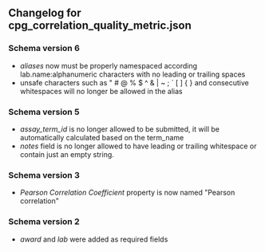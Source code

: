 ## Changelog for cpg_correlation_quality_metric.json

### Schema version 6

* *aliases* now must be properly namespaced according lab.name:alphanumeric characters with no leading or trailing spaces
* unsafe characters such as " # @ % $ ^ & | ~ ; ` [ ] { } and consecutive whitespaces will no longer be allowed in the alias

### Schema version 5

* *assay_term_id* is no longer allowed to be submitted, it will be automatically calculated based on the term_name
* *notes* field is no longer allowed to have leading or trailing whitespace or contain just an empty string.

### Schema version 3

* *Pearson Correlation Coefficient* property is now named "Pearson correlation"

### Schema version 2

* *award* and *lab* were added as required fields
